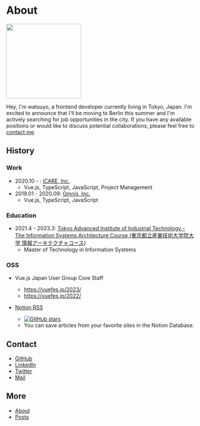 # About

<img src="https://drive.google.com/uc?id=1KYZnUvh9fqdM5KF-bRvCr5cUCGFmRv3N" width="200" height="200">

Hey, I'm watsuyo, a frontend developer currently living in Tokyo, Japan. I'm excited to announce that I'll be moving to Berlin this summer and I'm actively searching for job opportunities in the city. If you have any available positions or would like to discuss potential collaborations, please feel free to [contact me](#contact).

## History

### Work
- 2020.10 - : [iCARE, Inc.](https://www.icare.jpn.com/)
  - Vue.js, TypeScript, JavaScript, Project Management
- 2019.01 - 2020.09: [Omnis, Inc.](https://www.omnisinc.co/)
  - Vue.js, TypeScript, JavaScript

### Education

- 2021.4 - 2023.3: [Tokyo Advanced Institute of Industrial Technology - The Information Systems Architecture Course (東京都立産業技術大学院大学 情報アーキテクチャコース)](https://aiit.ac.jp/english/)
  - Master of Technology in Information Systems

### OSS

- Vue.js Japan User Group Core Staff
  - https://vuefes.jp/2023/
  - https://vuefes.jp/2022/

- [Notion RSS](https://github.com/watsuyo/notion-rss-reader)
  - [![GitHub stars](https://img.shields.io/github/stars/watsuyo/notion-rss-reader.svg?style=social&label=Stars&style=plastic)](https://github.com/watsuyo/notion-rss-reader/stargazers)
  - You can save articles from your favorite sites in the Notion Database.

## Contact

- [GitHub](https://github.com/watsuyo)
- [LinkedIn](https://www.linkedin.com/in/tsuyoshi-hirosawa/)
- [Twitter](https://twitter.com/watsuyo_2)
- [Mail](mailto:watsuyo.dev@gmail.com)

## More

- [About](/about)
- [Posts](https://posts.watsuyo.dev/)
